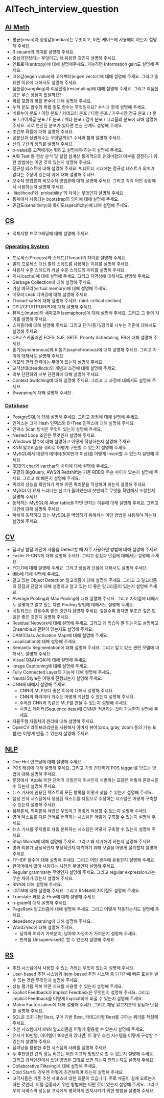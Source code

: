 # AITech_interview_question

## [AI Math](https://github.com/jaehwan-AI/AITech_interview_question/tree/main/AI%20Math)
* 평균(mean)과 중앙값(median)는 무엇이고, 어떤 케이스에 사용해야 하는지 설명해 주세요.
* R square의 의미를 설명해 주세요.
* 중심극한정리는 무엇이고, 왜 유용한 것인지 설명해 주세요.
* 엔트로피(entropy)에 대해 설명해주세요. 가능하면 Information gain도 설명해 주세요.
* 고유값(eigen value)와 고유벡터(eigen vector)에 대해 설명해 주세요. 그리고 중요한 이유에 대해서도 설명해 주세요.
* 샘플링(sampling)과 리샘플링(resampling)에 대해 설명해 주세요. 그리고 리샘플링은 무슨 장점이 있을까요?
* 확률 모형과 확률 변수에 대해 설명해 주세요.
* 누적 분포 함수와 확률 밀도 함수는 무엇일까요? 수식과 함께 설명해 주세요.
* 베르누이 분포 / 이항 분포 / 카테고리 분포 / 다항 분포 / 가우시안 정규 분포 / t 분포 / 카이제곱 분포 / F 분포 / 베타 분포 / 감마 분포 / 디리클레 분포에 대해 설명해주세요. 서로 연관된 분포가 있다면 연관 관계도 설명해 주세요.
* 조건부 확률에 대해 설명해 주세요.
* 공분산과 상관계수는 무엇일까요? 수식과 함께 설명해 주세요.
* 신뢰 구간의 정의를 설명해 주세요.
* p-value를 고객에게는 뭐라고 설명해야 하는지 설명해 주세요.
* A/B Test 등 현상 분석 및 실험 설계상 통계적으로 유의미함의 여부를 결정하기 위한 방법에는 어떤 것이 있는지 설명해 주세요.
* 정규성 테스트에 대해 설명해 주세요. 빅데이터 시대에는 정규성 테스트가 의미가 없다는 주장이 있는데 이에 대해 설명해 주세요.
* 모수적 방법론과 비모수적 방법론에 대해 설명해 주세요. 그리고 각각 어떤 상황에서 사용하는지 설명해 주세요.
* 'likelihood'와 'probability'의 차이는 무엇인지 설명해 주세요.
* 통계에서 사용되는 bootstrap의 의미에 대해 설명해 주세요.
* 민감도(sensitivity)와 특이도(specificity)에 대해 설명해 주세요.


## [CS](https://github.com/jaehwan-AI/AITech_interview_question/tree/main/CS)
* 객체지향 프로그래밍에 대해 설명해 주세요.

### [Operating System](https://github.com/jaehwan-AI/AITech_interview_question/tree/main/CS/Operating%20System)
* 프로세스(Process)와 스레드(Thread)의 차이를 설명해 주세요.
* 멀티 프로세스 대신 멀티 스레드를 사용하는 이유를 설명해 주세요.
* 사용자 수준 스레드와 커널 수준 스레드의 차이를 설명해 주세요.
* 캐시(cache)에 대해 설명해 주세요. 그리고 지역성에 대해서도 설명해 주세요.
* Garbage Collection에 대해 설명해 주세요.
* 가상 메모리(virtual memory)에 대해 설명해 주세요.
* 메모리 Leak 디버깅에 대해 설명해 주세요.
* Thread-safe에 대해 설명해 주세요. (hint: critical section)
* CPU/GPU/TPU/NPU에 대해 설명해 주세요.
* 뮤텍스(mutex)와 세마포어(semaphore)에 대해 설명해 주세요. 그리고 그 둘의 차이를 설명해 주세요.
* 스케줄러에 대해 설명해 주세요. 그리고 단기/중기/장기로 나누는 기준에 대해서도 설명해 주세요.
* CPU 스케줄러인 FCFS, SJF, SRTF, Priority Scheduling, RR에 대해 설명해 주세요.
* 동기(synchronous)와 비동기(asynchronous)에 대해 설명해 주세요. 그리고 차이에 대해서도 설명해 주세요.
* 메모리 관리 전략에는 무엇이 있는지 설명해 주세요.
* 교착상태(deadlock)의 개념과 조건에 대해 설명해 주세요.
* 외부 단편화와 내부 단편화에 대해 설명해 주세요.
* Context Switching에 대해 설명해 주세요. 그리고 그 과정에 대해서도 설명해 주세요.
* Swapping에 대해 설명해 주세요.

### [Database](https://github.com/jaehwan-AI/AITech_interview_question/tree/main/CS/Database)
* PostgreSQL에 대해 설명해 주세요. 그리고 장점에 대해 설명해 주세요.
* 인덱스는 크게 Hash 인덱스와 B+Tree 인덱스에 대해 설명해 주세요.
* 인덱스 Scan 방식은 무엇이 있는지 설명해 주세요.
* Nested Loop 조인은 무엇인지 설명해 주세요.
* Windows 함수에 대해 설명하고 어떻게 작성하는지 설명해 주세요.
* KNN 알고리즘을 쿼리로 어떻게 구현할 수 있는지 설명해 주세요.
* MySQL에서 대량의 데이터(500만개 이상)를 어떻게 Insert할 수 있는지 설명해 주세요.
* RDB의 char와 varchar의 차이에 대해 설명해 주세요.
* 구글의 BigQuery, AWS의 Redshift는 기존 RDB와 무슨 차이가 있는지 설명해 주세요. 그리고 왜 빠른지 설명해 주세요.
* 쿼리의 성능을 확인하기 위해 어떤 쿼리문을 작성해야 하는지 설명해 주세요.
* MySQL이 요새 느리다는 신고가 들어왔는데 첫번째로 무엇을 확인해서 조정할지 설명해 주세요.
* 동작하는 MySQL에 Alter table을 하면 안되는 이유에 대해 설명해 주세요. 그리고 대안에 대해 설명해 주세요.
* 빡세게 동작하고 있는 MySQL을 백업하기 위해서는 어떤 방법을 사용해야 하는지 설명해 주세요.


## [CV](https://github.com/jaehwan-AI/AITech_interview_question/tree/main/CV)
* 딥러닝 발달 이전에 사물을 Detect할 때 자주 사용하던 방법에 대해 설명해 주세요.
* Faster R-CNN에 대해 설명해 주세요. 그리고 장점과 단점에 대해서도 설명해 주세요.
* YOLO에 대해 설명해 주세요. 그리고 장점과 단점에 대해서도 설명해 주세요.
* dlib에 대해 설명해 주세요.
* 알고 있는 Object Detection 알고리즘에 대해 설명해 주세요. 그리고 그 알고리즘의 장점과 단점에 대해 설명하고 알고 있는 더 좋은 알고리즘이 있는지 설명해 주세요.
* Average Pooling과 Max Pooling에 대해 설명해 주세요. 그리고 차이점에 대해서도 설명하고 알고 있는 다른 Pooling 방법에 대해서도 설명해 주세요.
* 네트워크는 깊을수록 좋은 것인지 설명해 주세요. 깊을수록 좋다면 무조건 깊은 모델은 좋은 것인지 설명해 주세요.
* Residual Network에 대해 설명해 주세요. 그리고 왜 학습이 잘 되는지도 설명하고 Ensemble과 관련이 있는지도 설명해 주세요.
* CAM(Class Activation Map)에 대해 설명해 주세요.
* Localization에 대해 설명해 주세요.
* Semantic Segmentation에 대해 설명해 주세요. 그리고 알고 있는 관련 모델에 대해서도 설명해 주세요.
* Visual Q&A(VQA)에 대해 설명해 주세요.
* Image Captioning에 대해 설명해 주세요.
* Fully Connected Layer의 기능에 대해 설명해 주세요.
* Neural Style은 어떻게 진행되는지 설명해 주세요.
* CNN에 대해서 설명해 주세요.
  * CNN이 MLP보다 좋은 이유에 대해서 설명해 주세요.
  * CNN의 파라미터 개수는 어떻게 계산할 수 있는지 설명해 주세요.
  * 주어진 CNN과 똑같은 MLP를 만들 수 있는지 설명해 주세요.
  * 시퀀스 데이터(Sequence data)에 CNN을 적용하는 것이 가능한지 설명해 주세요.
* 자율주행 자동차의 원리에 대해 설명해 주세요.
* OpenCV 라이브러리만을 사용해서 이미지 뷰어(crop, gray, zoom 등의 기능 포함)는 어떻게 만들 수 있는지 설명해 주세요.


## [NLP](https://github.com/jaehwan-AI/AITech_interview_question/tree/main/NLP)
* One Hot 인코딩에 대해 설명해 주세요.
* POS 태깅에 대해 설명해 주세요. 그리고 가장 간단하게 POS tagger를 만드는 방법에 대해 설명해 주세요.
* 문장에서 'Apple'이란 단어가 과일인지 회사인지 식별하는 모델은 어떻게 훈련시킬 수 있는지 설명해 주세요.
* 뉴스 기사에 인용된 텍스트의 모든 항목을 어떻게 찾을 수 있는지 설명해 주세요.
* 음성 인식 시스템에서 생성된 텍스트를 자동으로 수정하는 시스템은 어떻게 구축할 수 있는지 설명해 주세요.
* 잠재론적, 의미론적 색인은 무엇이고 어떻게 적용할 수 있는지 설명해 주세요.
* 영어 텍스트를 다른 언어로 번역하는 시스템은 어떻게 구축할 수 있는지 설명해 주세요.
* 뉴스 기사를 주제별로 자동 분류하는 시스템은 어떻게 구축할 수 있는지 설명해 주세요.
* Stop Words에 대해 설명해 주세요. 그리고 왜 제거해야 하는지 설명해 주세요.
* 영화 리뷰가 긍정적인지 부정적인지 예측하기 위해 모델을 어떻게 설계할지 설명해 주세요.
* TF-IDF 점수에 대해 설명해 주세요. 그리고 어떤 경우에 유용한지 설명해 주세요.
* 한국어에서 많이 사용되는 사전은 무엇인지 설명해 주세요.
* Regular grammar는 무엇인지 설명해 주세요. 그리고 regular expression과는 무슨 차이가 있는지 설명해 주세요.
* RNN에 대해 설명해 주세요.
* LSTM에 대해 설명해 주세요. 그리고 RNN과의 차이점도 설명해 주세요.
* Translate 과정 중 Flow에 대해 설명해 주세요.
* n-gram에 대해 설명해 주세요.
* PageRank 알고리즘에 대해 설명해 주세요. 그리고 어떻게 작동하는지도 설명해 주세요.
* depedency parsing에 대해 설명해 주세요.
* Word2Vec에 대해 설명해 주세요.
  * 남자와 여자가 가까운지, 남자와 자동차가 가까운지 설명해 주세요.
  * 번역을 Unsupervised로 할 수 있는지 설명해 주세요.


## [RS](https://github.com/jaehwan-AI/AITech_interview_question/tree/main/RS)
* 추천 시스템에서 사용할 수 있는 거리는 무엇이 있는지 설명해 주세요.
* User-based 추천 시스템과 Item-based 추천 시스템 중 단기간에 빠른 효율을 낼 수 있는 것은 무엇인지 설명해 주세요.
* 성능 평가를 위해 어떤 지표를 사용할 수 있는지 설명해 주세요.
* Explicit Feedback과 Implicit Feedback은 무엇인지 설명해 주세요. 그리고 Implicit Feedback을 어떻게 Explicit하게 바꿀 수 있는지 설명해 주세요.
* Matrix Factorization에 대해 설명해 주세요. 그리고 해당 알고지름의 장점과 단점을 설명해 주세요.
* SQL로 조회 기반 Best, 구매 기반 Best, 카테고리별 Best를 구하는 쿼리를 작성해 주세요.
* 추천 시스템에서 KNN 알고리즘을 어떻게 활용할 수 있는지 설명해 주세요.
* 유저가 10만명, 아이템이 100만개 있다면, 이 경우 추천 시스템을 어떻게 구성할 수 있는지 설명해 주세요.
* 딥러닝을 활용한 추천 시스템의 사례를 설명해 주세요.
* 두 추천엔진 간의 성능 비교는 어떤 지표와 방법으로 할 수 있는지 설명해 주세요. 그리고 검색엔진에서 쓰던 방법을 그대로 쓰면 되는지 안되는지도 설명해 주세요.
* Collaborative Filtering에 대해 설명해 주세요.
* Cold Start의 경우엔 어떻게 추천해줘야 하는지 설명해 주세요.
* 고객사들은 기존 추천 서비스에 대한 의문이 있습니다. 주로 매출이 실제 오르는가 하는 것인데, 이를 검증하기 위한 방법에는 어떤 것이 있는지 설명해 주세요. 그리고 우리 서비스의 성능을 고객에게 명확하게 인지시키기 위한 벙법을 설명해 주세요.

